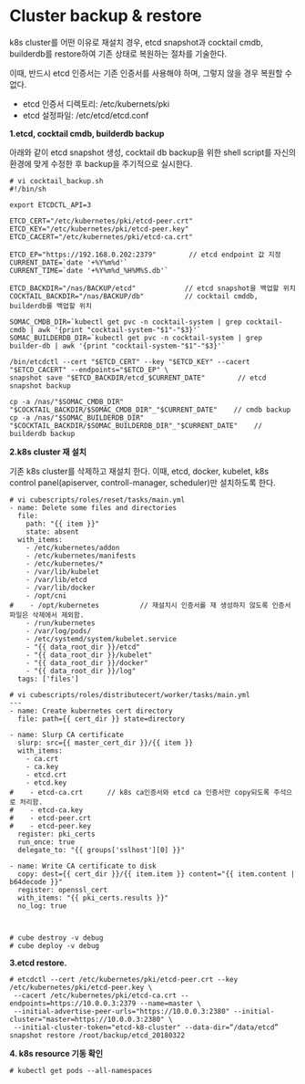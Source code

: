 # Cluster backup & restore

k8s cluster를 어떤 이유로 재설치 경우, etcd snapshot과 cocktail cmdb, builderdb를 restore하여 기존 상태로 복원하는 절차를 기술한다.

이때, 반드시 etcd 인증서는 기존 인증서를 사용해야 하며, 그렇지 않을 경우 복원할 수 없다.

* etcd 인증서 디렉토리: /etc/kubernets/pki
* etcd 설정파일: /etc/etcd/etcd.conf

**1.etcd, cocktail cmdb, builderdb backup**

아래와 같이 etcd snapshot 생성, cocktail db backup을 위한 shell script를 자신의 환경에 맞게 수정한 후 backup을 주기적으로 실시한다.

    # vi cocktail_backup.sh
    #!/bin/sh

    export ETCDCTL_API=3

    ETCD_CERT="/etc/kubernetes/pki/etcd-peer.crt"
    ETCD_KEY="/etc/kubernetes/pki/etcd-peer.key"
    ETCD_CACERT="/etc/kubernetes/pki/etcd-ca.crt"

    ETCD_EP="https://192.168.0.202:2379"        // etcd endpoint 값 지정
    CURRENT_DATE=`date '+%Y%m%d'`
    CURRENT_TIME=`date '+%Y%m%d_%H%M%S.db'`

    ETCD_BACKDIR="/nas/BACKUP/etcd"            // etcd snapshot을 백업할 위치
    COCKTAIL_BACKDIR="/nas/BACKUP/db"          // cocktail cmddb, builderdb를 백업할 위치

    SOMAC_CMDB_DIR=`kubectl get pvc -n cocktail-system | grep cocktail-cmdb | awk '{print "cocktail-system-"$1"-"$3}'`
    SOMAC_BUILDERDB_DIR=`kubectl get pvc -n cocktail-system | grep builder-db | awk '{print "cocktail-system-"$1"-"$3}'`

    /bin/etcdctl --cert "$ETCD_CERT" --key "$ETCD_KEY" --cacert "$ETCD_CACERT" --endpoints="$ETCD_EP" \
    snapshot save "$ETCD_BACKDIR/etcd_$CURRENT_DATE"        // etcd snapshot backup

    cp -a /nas/"$SOMAC_CMDB_DIR" "$COCKTAIL_BACKDIR/$SOMAC_CMDB_DIR"_"$CURRENT_DATE"    // cmdb backup
    cp -a /nas/"$SOMAC_BUILDERDB_DIR" "$COCKTAIL_BACKDIR/$SOMAC_BUILDERDB_DIR"_"$CURRENT_DATE"    // builderdb backup

**2.k8s cluster 재 설치**

기존 k8s cluster를 삭제하고 재설치 한다. 이때, etcd, docker, kubelet, k8s control panel\(apiserver, controll-manager, scheduler\)만 설치하도록 한다.

```
# vi cubescripts/roles/reset/tasks/main.yml
- name: Delete some files and directories
  file:
    path: "{{ item }}"
    state: absent
  with_items:
    - /etc/kubernetes/addon
    - /etc/kubernetes/manifests
    - /etc/kubernetes/*
    - /var/lib/kubelet
    - /var/lib/etcd
    - /var/lib/docker
    - /opt/cni
#    - /opt/kubernetes          // 재설치시 인증서를 재 생성하지 않도록 인증서 파일은 삭제에서 제외함.
    - /run/kubernetes
    - /var/log/pods/
    - /etc/systemd/system/kubelet.service
    - "{{ data_root_dir }}/etcd"
    - "{{ data_root_dir }}/kubelet"
    - "{{ data_root_dir }}/docker"
    - "{{ data_root_dir }}/log"
  tags: ['files']

# vi cubescripts/roles/distributecert/worker/tasks/main.yml
---
- name: Create kubernetes cert directory
  file: path={{ cert_dir }} state=directory

- name: Slurp CA certificate
  slurp: src={{ master_cert_dir }}/{{ item }}
  with_items:
    - ca.crt
    - ca.key
    - etcd.crt
    - etcd.key
#    - etcd-ca.crt      // k8s ca인증서와 etcd ca 인증서만 copy되도록 주석으로 처리함.
#    - etcd-ca.key
#    - etcd-peer.crt
#    - etcd-peer.key
  register: pki_certs
  run_once: true
  delegate_to: "{{ groups['sslhost'][0] }}"

- name: Write CA certificate to disk
  copy: dest={{ cert_dir }}/{{ item.item }} content="{{ item.content | b64decode }}"
  register: openssl_cert
  with_items: "{{ pki_certs.results }}"
  no_log: true



# cube destroy -v debug
# cube deploy -v debug
```

**3.etcd restore.**

```
# etcdctl --cert /etc/kubernetes/pki/etcd-peer.crt --key /etc/kubernetes/pki/etcd-peer.key \
 --cacert /etc/kubernetes/pki/etcd-ca.crt --endpoints=https://10.0.0.3:2379 --name=master \
 --initial-advertise-peer-urls="https://10.0.0.3:2380" --initial-cluster="master=https://10.0.0.3:2380" \
 --initial-cluster-token="etcd-k8-cluster" --data-dir=“/data/etcd” snapshot restore /root/backup/etcd_20180322
```

**4. k8s resource 기동 확인**

```
# kubectl get pods --all-namespaces
```



